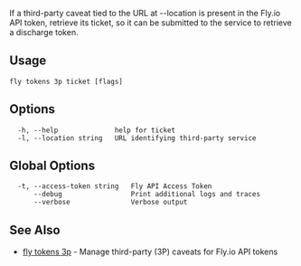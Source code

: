 If a third-party caveat tied to the URL at --location is present in
the Fly.io API token, retrieve its ticket, so it can be submitted to the service
to retrieve a discharge token.

## Usage
~~~
fly tokens 3p ticket [flags]
~~~

## Options

~~~
  -h, --help              help for ticket
  -l, --location string   URL identifying third-party service
~~~

## Global Options

~~~
  -t, --access-token string   Fly API Access Token
      --debug                 Print additional logs and traces
      --verbose               Verbose output
~~~

## See Also

* [fly tokens 3p](/docs/flyctl/tokens-3p/)	 - Manage third-party (3P) caveats for Fly.io API tokens

